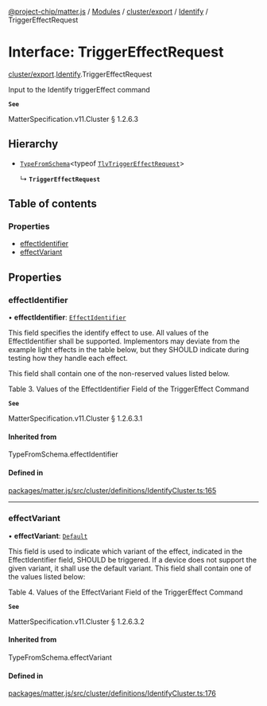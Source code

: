 [@project-chip/matter.js](../README.md) / [Modules](../modules.md) / [cluster/export](../modules/cluster_export.md) / [Identify](../modules/cluster_export.Identify.md) / TriggerEffectRequest

# Interface: TriggerEffectRequest

[cluster/export](../modules/cluster_export.md).[Identify](../modules/cluster_export.Identify.md).TriggerEffectRequest

Input to the Identify triggerEffect command

**`See`**

MatterSpecification.v11.Cluster § 1.2.6.3

## Hierarchy

- [`TypeFromSchema`](../modules/tlv_export.md#typefromschema)\<typeof [`TlvTriggerEffectRequest`](../modules/cluster_export.Identify.md#tlvtriggereffectrequest)\>

  ↳ **`TriggerEffectRequest`**

## Table of contents

### Properties

- [effectIdentifier](cluster_export.Identify.TriggerEffectRequest.md#effectidentifier)
- [effectVariant](cluster_export.Identify.TriggerEffectRequest.md#effectvariant)

## Properties

### effectIdentifier

• **effectIdentifier**: [`EffectIdentifier`](../enums/cluster_export.Identify.EffectIdentifier.md)

This field specifies the identify effect to use. All values of the EffectIdentifier shall be supported.
Implementors may deviate from the example light effects in the table below, but they SHOULD indicate during
testing how they handle each effect.

This field shall contain one of the non-reserved values listed below.

Table 3. Values of the EffectIdentifier Field of the TriggerEffect Command

**`See`**

MatterSpecification.v11.Cluster § 1.2.6.3.1

#### Inherited from

TypeFromSchema.effectIdentifier

#### Defined in

[packages/matter.js/src/cluster/definitions/IdentifyCluster.ts:165](https://github.com/project-chip/matter.js/blob/5f71eedebdb9fa54338bde320c311bb359b7455d/packages/matter.js/src/cluster/definitions/IdentifyCluster.ts#L165)

___

### effectVariant

• **effectVariant**: [`Default`](../enums/cluster_export.Identify.EffectVariant.md#default)

This field is used to indicate which variant of the effect, indicated in the EffectIdentifier field, SHOULD
be triggered. If a device does not support the given variant, it shall use the default variant. This field
shall contain one of the values listed below:

Table 4. Values of the EffectVariant Field of the TriggerEffect Command

**`See`**

MatterSpecification.v11.Cluster § 1.2.6.3.2

#### Inherited from

TypeFromSchema.effectVariant

#### Defined in

[packages/matter.js/src/cluster/definitions/IdentifyCluster.ts:176](https://github.com/project-chip/matter.js/blob/5f71eedebdb9fa54338bde320c311bb359b7455d/packages/matter.js/src/cluster/definitions/IdentifyCluster.ts#L176)
